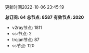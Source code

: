 更新时间2022-10-06 23:45:19

**总订阅: 64**
**总节点: 8587**
**有效节点: 2020**
- v2ray节点: 1811
- ssr节点: 2
- trojan节点: 87
- ss节点: 120
